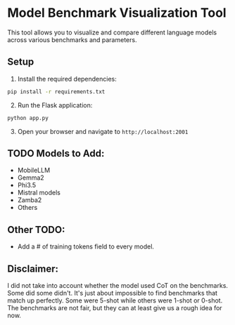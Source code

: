 # Model Benchmark Visualization Tool

This tool allows you to visualize and compare different language models across various benchmarks and parameters.

## Setup

1. Install the required dependencies:
```bash
pip install -r requirements.txt
```

2. Run the Flask application:
```bash
python app.py
```

3. Open your browser and navigate to `http://localhost:2001`

## TODO Models to Add:
- MobileLLM
- Gemma2
- Phi3.5
- Mistral models
- Zamba2
- Others

## Other TODO:
- Add a # of training tokens field to every model.

## Disclaimer:
I did not take into account whether the model used CoT on the benchmarks. Some did some didn't. It's just about impossible to find benchmarks that match up perfectly. Some were 5-shot while others were 1-shot or 0-shot. The benchmarks are not fair, but they can at least give us a rough idea for now. 